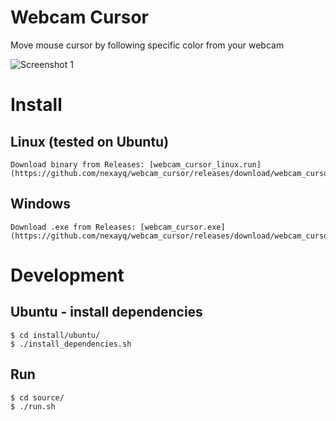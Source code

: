 # Webcam Cursor
Move mouse cursor by following specific color from your webcam

![Screenshot 1][screenshot]

# Install

## Linux (tested on Ubuntu)
    Download binary from Releases: [webcam_cursor_linux.run] (https://github.com/nexayq/webcam_cursor/releases/download/webcam_cursor_v1.0/webcam_cursor_linux.run)

## Windows
    Download .exe from Releases: [webcam_cursor.exe] (https://github.com/nexayq/webcam_cursor/releases/download/webcam_cursor_v1.0/webcam_cursor.exe)



# Development

## Ubuntu - install dependencies
    $ cd install/ubuntu/
    $ ./install_dependencies.sh


## Run
    $ cd source/
    $ ./run.sh

[screenshot]:       https://github.com/nexayq/follow_color/blob/master/data/screenshots/screenshot_move_cursor.jpg
